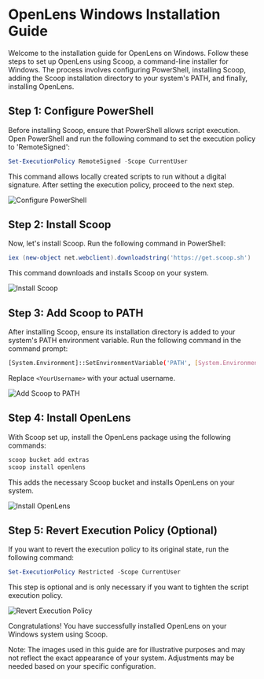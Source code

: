 # OpenLens Windows Installation Guide

Welcome to the installation guide for OpenLens on Windows. Follow these steps to set up OpenLens using Scoop, a command-line installer for Windows. The process involves configuring PowerShell, installing Scoop, adding the Scoop installation directory to your system's PATH, and finally, installing OpenLens.

## Step 1: Configure PowerShell

Before installing Scoop, ensure that PowerShell allows script execution. Open PowerShell and run the following command to set the execution policy to 'RemoteSigned':

```powershell
Set-ExecutionPolicy RemoteSigned -Scope CurrentUser
```

This command allows locally created scripts to run without a digital signature. After setting the execution policy, proceed to the next step.

![Configure PowerShell](images/configure_powershell.png)

## Step 2: Install Scoop

Now, let's install Scoop. Run the following command in PowerShell:

```powershell
iex (new-object net.webclient).downloadstring('https://get.scoop.sh')
```

This command downloads and installs Scoop on your system.

![Install Scoop](images/install_scoop.png)

## Step 3: Add Scoop to PATH

After installing Scoop, ensure its installation directory is added to your system's PATH environment variable. Run the following command in the command prompt:

```bash
[System.Environment]::SetEnvironmentVariable('PATH', [System.Environment]::GetEnvironmentVariable('PATH', [System.EnvironmentVariableTarget]::User) + ';C:\Users\<YourUsername>\scoop\shims\', [System.EnvironmentVariableTarget]::User)
```

Replace `<YourUsername>` with your actual username.

![Add Scoop to PATH](images/add_to_path.png)

## Step 4: Install OpenLens

With Scoop set up, install the OpenLens package using the following commands:

```powershell
scoop bucket add extras
scoop install openlens
```

This adds the necessary Scoop bucket and installs OpenLens on your system.

![Install OpenLens](images/install_openlens.png)

## Step 5: Revert Execution Policy (Optional)

If you want to revert the execution policy to its original state, run the following command:

```powershell
Set-ExecutionPolicy Restricted -Scope CurrentUser
```

This step is optional and is only necessary if you want to tighten the script execution policy.

![Revert Execution Policy](images/revert_policy.png)

Congratulations! You have successfully installed OpenLens on your Windows system using Scoop.

Note: The images used in this guide are for illustrative purposes and may not reflect the exact appearance of your system. Adjustments may be needed based on your specific configuration.
